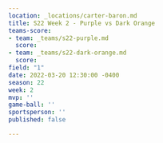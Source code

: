 ```yaml
---
location: _locations/carter-baron.md
title: S22 Week 2 - Purple vs Dark Orange
teams-score:
- team: _teams/s22-purple.md
  score: 
- team: _teams/s22-dark-orange.md
  score: 
field: "1"
date: 2022-03-20 12:30:00 -0400
season: 22
week: 2
mvp: ''
game-ball: ''
sportsperson: ''
published: false

---
```

